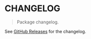 # CHANGELOG

> Package changelog.

See [GitHub Releases](https://github.com/stdlib-js/process-env/releases) for the changelog.